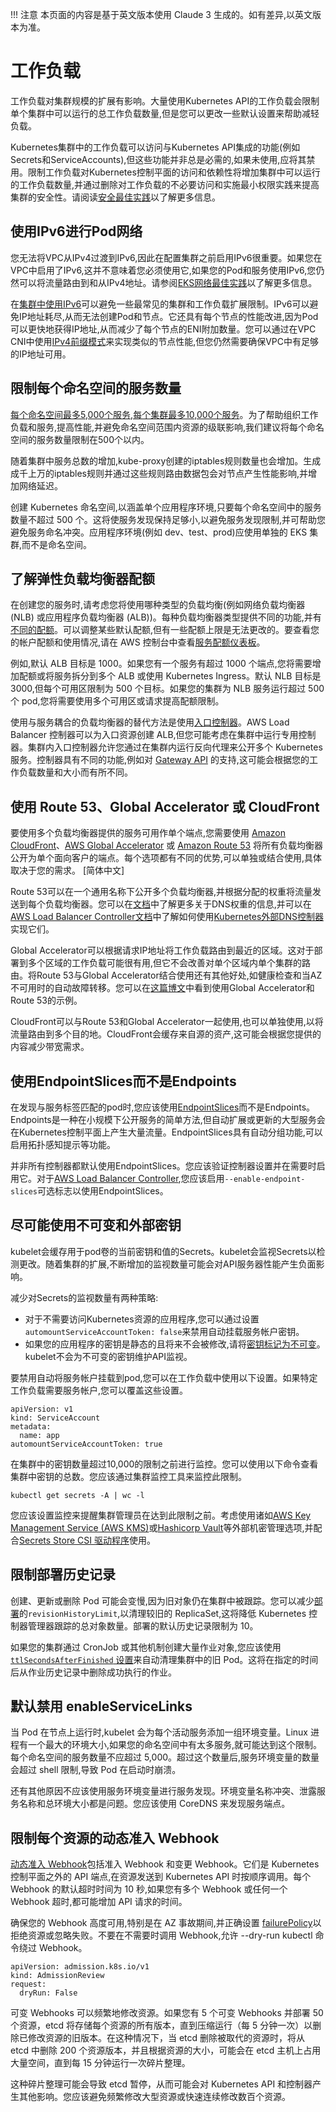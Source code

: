 !!! 注意
    本页面的内容是基于英文版本使用 Claude 3 生成的。如有差异,以英文版本为准。

# 工作负载

工作负载对集群规模的扩展有影响。大量使用Kubernetes API的工作负载会限制单个集群中可以运行的总工作负载数量,但是您可以更改一些默认设置来帮助减轻负载。

Kubernetes集群中的工作负载可以访问与Kubernetes API集成的功能(例如Secrets和ServiceAccounts),但这些功能并非总是必需的,如果未使用,应将其禁用。限制工作负载对Kubernetes控制平面的访问和依赖性将增加集群中可以运行的工作负载数量,并通过删除对工作负载的不必要访问和实施最小权限实践来提高集群的安全性。请阅读[安全最佳实践](https://aws.github.io/aws-eks-best-practices/security/docs/)以了解更多信息。

## 使用IPv6进行Pod网络

您无法将VPC从IPv4过渡到IPv6,因此在配置集群之前启用IPv6很重要。如果您在VPC中启用了IPv6,这并不意味着您必须使用它,如果您的Pod和服务使用IPv6,您仍然可以将流量路由到和从IPv4地址。请参阅[EKS网络最佳实践](https://aws.github.io/aws-eks-best-practices/networking/index/)以了解更多信息。

在[集群中使用IPv6](https://docs.aws.amazon.com/eks/latest/userguide/cni-ipv6.html)可以避免一些最常见的集群和工作负载扩展限制。IPv6可以避免IP地址耗尽,从而无法创建Pod和节点。它还具有每个节点的性能改进,因为Pod可以更快地获得IP地址,从而减少了每个节点的ENI附加数量。您可以通过在VPC CNI中使用[IPv4前缀模式](https://aws.github.io/aws-eks-best-practices/networking/prefix-mode/)来实现类似的节点性能,但您仍然需要确保VPC中有足够的IP地址可用。

## 限制每个命名空间的服务数量

[每个命名空间最多5,000个服务,每个集群最多10,000个服务](https://github.com/kubernetes/community/blob/master/sig-scalability/configs-and-limits/thresholds.md)。为了帮助组织工作负载和服务,提高性能,并避免命名空间范围内资源的级联影响,我们建议将每个命名空间的服务数量限制在500个以内。

随着集群中服务总数的增加,kube-proxy创建的iptables规则数量也会增加。生成成千上万的iptables规则并通过这些规则路由数据包会对节点产生性能影响,并增加网络延迟。

创建 Kubernetes 命名空间,以涵盖单个应用程序环境,只要每个命名空间中的服务数量不超过 500 个。这将使服务发现保持足够小,以避免服务发现限制,并可帮助您避免服务命名冲突。应用程序环境(例如 dev、test、prod)应使用单独的 EKS 集群,而不是命名空间。

## 了解弹性负载均衡器配额

在创建您的服务时,请考虑您将使用哪种类型的负载均衡(例如网络负载均衡器 (NLB) 或应用程序负载均衡器 (ALB))。每种负载均衡器类型提供不同的功能,并有[不同的配额](https://docs.aws.amazon.com/elasticloadbalancing/latest/application/load-balancer-limits.html)。可以调整某些默认配额,但有一些配额上限是无法更改的。要查看您的帐户配额和使用情况,请在 AWS 控制台中查看[服务配额仪表板](http://console.aws.amazon.com/servicequotas)。

例如,默认 ALB 目标是 1000。如果您有一个服务有超过 1000 个端点,您将需要增加配额或将服务拆分到多个 ALB 或使用 Kubernetes Ingress。默认 NLB 目标是 3000,但每个可用区限制为 500 个目标。如果您的集群为 NLB 服务运行超过 500 个 pod,您将需要使用多个可用区或请求提高配额限制。

使用与服务耦合的负载均衡器的替代方法是使用[入口控制器](https://kubernetes.io/docs/concepts/services-networking/ingress-controllers/)。AWS Load Balancer 控制器可以为入口资源创建 ALB,但您可能考虑在集群中运行专用控制器。集群内入口控制器允许您通过在集群内运行反向代理来公开多个 Kubernetes 服务。控制器具有不同的功能,例如对 [Gateway API](https://gateway-api.sigs.k8s.io/) 的支持,这可能会根据您的工作负载数量和大小而有所不同。

## 使用 Route 53、Global Accelerator 或 CloudFront

要使用多个负载均衡器提供的服务可用作单个端点,您需要使用 [Amazon CloudFront](https://aws.amazon.com/cloudfront/)、[AWS Global Accelerator](https://aws.amazon.com/global-accelerator/) 或 [Amazon Route 53](https://aws.amazon.com/route53/) 将所有负载均衡器公开为单个面向客户的端点。每个选项都有不同的优势,可以单独或结合使用,具体取决于您的需求。
[简体中文]

Route 53可以在一个通用名称下公开多个负载均衡器,并根据分配的权重将流量发送到每个负载均衡器。您可以在[文档](https://docs.aws.amazon.com/Route53/latest/DeveloperGuide/resource-record-sets-values-weighted.html#rrsets-values-weighted-weight)中了解更多关于DNS权重的信息,并可以在[AWS Load Balancer Controller文档](https://kubernetes-sigs.github.io/aws-load-balancer-controller/v2.4/guide/integrations/external_dns/#usage)中了解如何使用[Kubernetes外部DNS控制器](https://github.com/kubernetes-sigs/external-dns)实现它们。

Global Accelerator可以根据请求IP地址将工作负载路由到最近的区域。这对于部署到多个区域的工作负载可能很有用,但它不会改善对单个区域内单个集群的路由。将Route 53与Global Accelerator结合使用还有其他好处,如健康检查和当AZ不可用时的自动故障转移。您可以在[这篇博文](https://aws.amazon.com/blogs/containers/operating-a-multi-regional-stateless-application-using-amazon-eks/)中看到使用Global Accelerator和Route 53的示例。

CloudFront可以与Route 53和Global Accelerator一起使用,也可以单独使用,以将流量路由到多个目的地。CloudFront会缓存来自源的资产,这可能会根据您提供的内容减少带宽需求。

## 使用EndpointSlices而不是Endpoints

在发现与服务标签匹配的pod时,您应该使用[EndpointSlices](https://kubernetes.io/docs/concepts/services-networking/endpoint-slices/)而不是Endpoints。Endpoints是一种在小规模下公开服务的简单方法,但自动扩展或更新的大型服务会在Kubernetes控制平面上产生大量流量。EndpointSlices具有自动分组功能,可以启用拓扑感知提示等功能。

并非所有控制器都默认使用EndpointSlices。您应该验证控制器设置并在需要时启用它。对于[AWS Load Balancer Controller](https://kubernetes-sigs.github.io/aws-load-balancer-controller/v2.4/deploy/configurations/#controller-command-line-flags),您应该启用`--enable-endpoint-slices`可选标志以使用EndpointSlices。

## 尽可能使用不可变和外部密钥

kubelet会缓存用于pod卷的当前密钥和值的Secrets。kubelet会监视Secrets以检测更改。随着集群的扩展,不断增加的监视数量可能会对API服务器性能产生负面影响。

减少对Secrets的监视数量有两种策略:

* 对于不需要访问Kubernetes资源的应用程序,您可以通过设置`automountServiceAccountToken: false`来禁用自动挂载服务帐户密钥。
* 如果您的应用程序的密钥是静态的且将来不会被修改,请将[密钥标记为不可变](https://kubernetes.io/docs/concepts/configuration/secret/#secret-immutable)。kubelet不会为不可变的密钥维护API监视。

要禁用自动将服务帐户挂载到pod,您可以在工作负载中使用以下设置。如果特定工作负载需要服务帐户,您可以覆盖这些设置。
```
apiVersion: v1
kind: ServiceAccount
metadata:
  name: app
automountServiceAccountToken: true
```

在集群中的密钥数量超过10,000的限制之前进行监控。您可以使用以下命令查看集群中密钥的总数。您应该通过集群监控工具来监控此限制。
```
kubectl get secrets -A | wc -l
```


您应该设置监控来提醒集群管理员在达到此限制之前。考虑使用诸如[AWS Key Management Service (AWS KMS)](https://aws.amazon.com/kms/)或[Hashicorp Vault](https://www.vaultproject.io/)等外部机密管理选项,并配合[Secrets Store CSI 驱动程序](https://secrets-store-csi-driver.sigs.k8s.io/)使用。

## 限制部署历史记录

创建、更新或删除 Pod 可能会变慢,因为旧对象仍在集群中被跟踪。您可以减少[部署](https://kubernetes.io/docs/concepts/workloads/controllers/deployment/#clean-up-policy)的`revisionHistoryLimit`,以清理较旧的 ReplicaSet,这将降低 Kubernetes 控制器管理器跟踪的总对象数量。部署的默认历史记录限制为 10。

如果您的集群通过 CronJob 或其他机制创建大量作业对象,您应该使用 [`ttlSecondsAfterFinished` 设置](https://kubernetes.io/docs/concepts/workloads/controllers/ttlafterfinished/)来自动清理集群中的旧 Pod。这将在指定的时间后从作业历史记录中删除成功执行的作业。

## 默认禁用 enableServiceLinks

当 Pod 在节点上运行时,kubelet 会为每个活动服务添加一组环境变量。Linux 进程有一个最大的环境大小,如果您的命名空间中有太多服务,就可能达到这个限制。每个命名空间的服务数量不应超过 5,000。超过这个数量后,服务环境变量的数量会超过 shell 限制,导致 Pod 在启动时崩溃。

还有其他原因不应该使用服务环境变量进行服务发现。环境变量名称冲突、泄露服务名称和总环境大小都是问题。您应该使用 CoreDNS 来发现服务端点。

## 限制每个资源的动态准入 Webhook

[动态准入 Webhook](https://kubernetes.io/docs/reference/access-authn-authz/extensible-admission-controllers/)包括准入 Webhook 和变更 Webhook。它们是 Kubernetes 控制平面之外的 API 端点,在资源发送到 Kubernetes API 时按顺序调用。每个 Webhook 的默认超时时间为 10 秒,如果您有多个 Webhook 或任何一个 Webhook 超时,都可能增加 API 请求的时间。

确保您的 Webhook 高度可用,特别是在 AZ 事故期间,并正确设置 [failurePolicy](https://kubernetes.io/docs/reference/access-authn-authz/extensible-admission-controllers/#failure-policy)以拒绝资源或忽略失败。不要在不需要时调用 Webhook,允许 --dry-run kubectl 命令绕过 Webhook。
```
apiVersion: admission.k8s.io/v1
kind: AdmissionReview
request:
  dryRun: False
```

可变 Webhooks 可以频繁地修改资源。如果您有 5 个可变 Webhooks 并部署 50 个资源，etcd 将存储每个资源的所有版本，直到压缩运行（每 5 分钟一次）以删除已修改资源的旧版本。在这种情况下，当 etcd 删除被取代的资源时，将从 etcd 中删除 200 个资源版本，并且根据资源的大小，可能会在 etcd 主机上占用大量空间，直到每 15 分钟运行一次碎片整理。

这种碎片整理可能会导致 etcd 暂停，从而可能会对 Kubernetes API 和控制器产生其他影响。您应该避免频繁修改大型资源或快速连续修改数百个资源。
